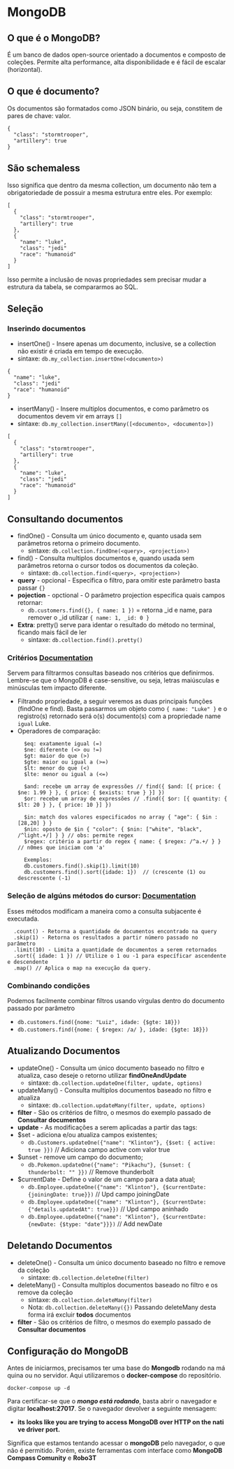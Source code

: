 # MongoDB

## O que é o MongoDB?
É um banco de dados open-source orientado a documentos e composto de coleções. Permite alta performance, alta disponibilidade e é fácil de escalar (horizontal).

## O que é documento?
Os documentos são formatados como JSON binário, ou seja, constitem de pares de chave: valor.
```
{
  "class": "stormtrooper",
  "artillery": true
}
```

## São schemaless
Isso significa que dentro da mesma collection, um documento não tem a obrigatoriedade de possuir a mesma estrutura entre eles. Por exemplo:
```
[
  {
    "class": "stormtrooper",
    "artillery": true
  },
  {
    "name": "luke",
    "class": "jedi"
    "race": "humanoid"
  }
]
```
Isso permite a inclusão de novas propriedades sem precisar mudar a estrutura da tabela, se compararmos ao SQL.


## Seleção 
### Inserindo documentos
- insertOne() - Insere apenas um documento, inclusive, se a collection não existir é criada em tempo de execução.
- sintaxe: `db.my_collection.insertOne(<documento>)`
```
{
  "name": "luke",
  "class": "jedi"
  "race": "humanoid"
}
```

- insertMany() - Insere multiplos documentos, e como parâmetro os documentos devem vir em arrays `[]`
- sintaxe: `db.my_collection.insertMany([<documento>, <documento>])`
```
[
  {
    "class": "stormtrooper",
    "artillery": true
  },
  {
    "name": "luke",
    "class": "jedi"
    "race": "humanoid"
  }
]
```

## Consultando documentos
- findOne() - Consulta um único documento e, quanto usada sem parâmetros retorna o primeiro documento.
  - sintaxe: `db.collection.findOne(<query>, <projection>)`
- find() - Consulta multiplos documentos e, quando usada sem parâmetros retorna o cursor todos os documentos da coleção.
  - sintaxe: `db.collection.find(<query>, <projection>)`
- **query** - opcional - Especifica o filtro, para omitir este parâmetro basta passar `{}`
- **pojection** - opctional - O parâmetro projection especifica quais campos retornar:
  - `db.customers.find({}, { name: 1 })` = retorna _id e name, para remover o _id utilizar `{ name: 1, _id: 0 }`
- **Extra**: pretty() serve para identar o resultado do método no terminal, ficando mais fácil de ler
  - sintaxe: `db.collection.find().pretty()`

### Critérios [Documentation](https://docs.mongodb.com/upcoming/reference/operator/query/)
Servem para filtrarmos consultas baseado nos critérios que definirmos. Lembre-se que o MongoDB é case-sensitive, ou seja, letras maiúsculas e minúsculas tem impacto diferente.
- Filtrando propriedade, a seguir veremos as duas principais funções (findOne e find). Basta passarmos um objeto como `{ name: "Luke" }` e o registro(s) retornado será o(s) documento(s) com a propriedade name `igual` Luke.
- Operadores de comparação:
  ```
    $eq: exatamente igual (=)
    $ne: diferente (<> ou !=)
    $gt: maior do que (>)
    $gte: maior ou igual a (>=)
    $lt: menor do que (<)
    $lte: menor ou igual a (<=)

    $and: recebe um array de expressões // find({ $and: [{ price: { $ne: 1.99 } }, { price: { $exists: true } }] })
    $or: recebe um array de expressões // .find({ $or: [{ quantity: { $lt: 20 } }, { price: 10 }] })
    
    $in: match dos valores especificados no array { "age": { $in : [28,20] } }
    $nin: oposto de $in { "color": { $nin: ["white", "black", /^light.+/] } } // obs: permite regex
    $regex: critério a partir do regex { name: { $regex: /^a.+/ } } // n0mes que iniciam com 'a'

    Exemplos:
    db.customers.find().skip(1).limit(10)
    db.customers.find().sort({idade: 1})  // (crescente (1) ou descrescente (-1)

  ```
### Seleção de algúns métodos do cursor: [Documentation](https://docs.mongodb.com/manual/reference/method/js-cursor/)
Esses métodos modificam a maneira como a consulta subjacente é executada.
  ```
    .count() - Retorna a quantidade de documentos encontrado na query
    .skip(1) - Retorna os resultados a partir número passado no parâmetro
    .limit(10) - Limita a quantidade de documentos a serem retornados
    .sort({ idade: 1 }) // Utilize o 1 ou -1 para específicar ascendente e descendente
    .map() // Aplica o map na execução da query.
  ```
### Combinando condições
Podemos facilmente combinar filtros usando vírgulas dentro do documento passado por parâmetro
- `db.customers.find({nome: "Luiz", idade: {$gte: 18}})`
- `db.customers.find({nome: { $regex: /a/ }, idade: {$gte: 18}})`

## Atualizando Documentos
- updateOne() - Consulta um único documento baseado no filtro e atualiza, caso deseje o retorno utilizar **findOneAndUpdate**
  - sintaxe: `db.collection.updateOne(filter, update, options)`
- updateMany() - Consulta multiplos documentos baseado no filtro e atualiza
  - sintaxe: `db.collection.updateMany(filter, update, options)`
- **filter** - São os critérios de filtro, o mesmos do exemplo passado de **Consultar documentos**
- **update** - As modificações a serem aplicadas a partir das tags:
- $set - adiciona e/ou atualiza campos existentes;
  - `db.Customers.updateOne({"name": "Klinton"}, {$set: { active: true }})` // Adiciona campo active com valor true
- $unset - remove um campo do documento;
  - `db.Pokemon.updateOne({"name": "Pikachu"}, {$unset: { thunderbolt: "" }})` // Remove thunderbolt
- $currentDate - Define o valor de um campo para a data atual;
  - `db.Employee.updateOne({"name": "Klinton"}, {$currentDate: {joiningDate: true}})` // Upd campo joiningDate
  - `db.Employee.updateOne({"name": "Klinton"}, {$currentDate: {"details.updatedAt": true}})` // Upd campo aninhado
  - `db.Employee.updateOne({"name": "Klinton"}, {$currentDate: {newDate: {$type: "date"}}})` // Add newDate

## Deletando Documentos
- deleteOne() - Consulta um único documento baseado no filtro e remove da coleção
  - sintaxe: `db.collection.deleteOne(filter)` 
- deleteMany() - Consulta multiplos documentos baseado no filtro e os remove da coleção
  - sintaxe: `db.collection.deleteMany(filter)`
  - Nota: `db.collection.deleteMany({})` Passando deleteMany desta forma irá excluir **todos** documentos
- **filter** - São os critérios de filtro, o mesmos do exemplo passado de **Consultar documentos**

## Configuração do MongoDB

Antes de iniciarmos, precisamos ter uma base do **Mongodb** rodando na máquina ou no servidor. Aqui utilizaremos o **docker-compose** do repositório.

```
docker-compose up -d
```

Para certificar-se que o ***mongo está rodando***, basta abrir o navegador e digitar **localhost:27017**. Se o navegador devolver a seguinte mensagem:

- **its looks like you are trying to access MongoDB over HTTP on the native driver port.**

Significa que estamos tentando acessar o **mongoDB** pelo navegador, o que não é permitido. Porém, existe ferramentas com interface como **MongoDB Compass Comunity** e **Robo3T**
